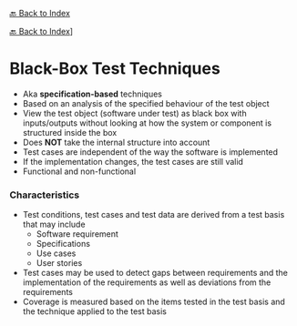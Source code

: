 [🔙 Back to Index](../index.md)

[🔙 Back to Index](../index.md)]

# Black-Box Test Techniques

* Aka **specification-based** techniques
* Based on an analysis of the specified behaviour of the test object
* View the test object (software under test) as black box with inputs/outputs without looking at how the system or component is structured inside the box
* Does **NOT** take the internal structure into account
* Test cases are independent of the way the software is implemented
* If the implementation changes, the test cases are still valid
* Functional and non-functional

### Characteristics

* Test conditions, test cases and test data are derived from a test basis that may include
  * Software requirement
  * Specifications
  * Use cases
  * User stories
* Test cases may be used to detect gaps between requirements and the implementation of the requirements as well as deviations from the requirements
* Coverage is measured based on the items tested in the test basis and the technique applied to the test basis
